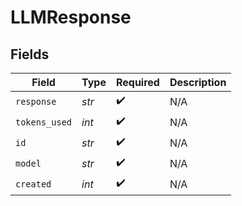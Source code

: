 # LLMResponse


## Fields

| Field              | Type               | Required           | Description        |
| ------------------ | ------------------ | ------------------ | ------------------ |
| `response`         | *str*              | :heavy_check_mark: | N/A                |
| `tokens_used`      | *int*              | :heavy_check_mark: | N/A                |
| `id`               | *str*              | :heavy_check_mark: | N/A                |
| `model`            | *str*              | :heavy_check_mark: | N/A                |
| `created`          | *int*              | :heavy_check_mark: | N/A                |